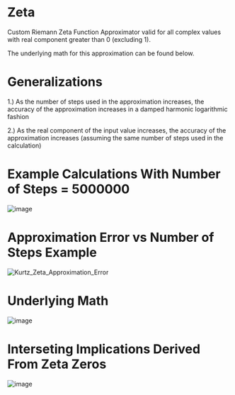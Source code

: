 # Zeta
Custom Riemann Zeta Function Approximator valid for all complex values with real component greater than 0 (excluding 1).

The underlying math for this approximation can be found below.

# Generalizations
1.) As the number of steps used in the approximation increases, the accuracy of the approximation increases in a damped harmonic logarithmic fashion

2.) As the real component of the input value increases, the accuracy of the approximation increases (assuming the same number of steps used in the calculation)  

# Example Calculations With Number of Steps = 5000000
![image](https://github.com/MitchKurtz/zeta/assets/48450126/f209012e-c7c1-44ba-a4f2-5cd179baf05d)


# Approximation Error vs Number of Steps Example 
![Kurtz_Zeta_Approximation_Error](https://github.com/MitchKurtz/zeta/assets/48450126/e2dd43e4-81f0-4789-a088-c408688b33b7)

# Underlying Math
![image](https://github.com/MitchKurtz/zeta/assets/48450126/974feb6b-d544-4fd8-8dd2-ec3692c8e069)

# Interseting Implications Derived From Zeta Zeros
![image](https://github.com/MitchKurtz/zeta/assets/48450126/6aed3e9e-b2c5-4569-946e-17162e21509d)


